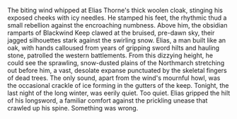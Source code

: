 The biting wind whipped at Elias Thorne's thick woolen cloak, stinging his exposed cheeks with icy needles. He stamped his feet, the rhythmic thud a small rebellion against the encroaching numbness. Above him, the obsidian ramparts of Blackwind Keep clawed at the bruised, pre-dawn sky, their jagged silhouettes stark against the swirling snow. Elias, a man built like an oak, with hands calloused from years of gripping sword hilts and hauling stone, patrolled the western battlements.  From this dizzying height, he could see the sprawling, snow-dusted plains of the Northmarch stretching out before him, a vast, desolate expanse punctuated by the skeletal fingers of dead trees.  The only sound, apart from the wind's mournful howl, was the occasional crackle of ice forming in the gutters of the keep. Tonight, the last night of the long winter, was eerily quiet. Too quiet.  Elias gripped the hilt of his longsword, a familiar comfort against the prickling unease that crawled up his spine. Something was wrong.
